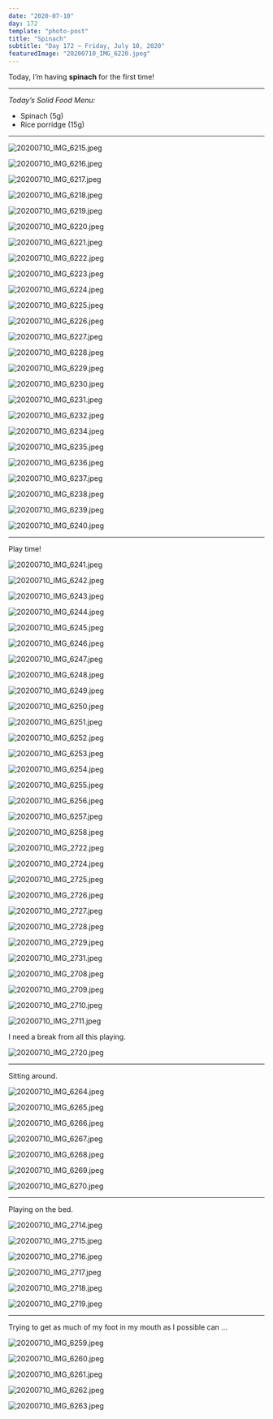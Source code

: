 ```yaml
---
date: "2020-07-10"
day: 172
template: "photo-post"
title: "Spinach"
subtitle: "Day 172 – Friday, July 10, 2020"
featuredImage: "20200710_IMG_6220.jpeg"
---
```


Today, I’m having **spinach** for the first time!

<hr />

_Today’s Solid Food Menu:_

- Spinach (5g)
- Rice porridge (15g)

<hr />

![20200710_IMG_6215.jpeg](20200710_IMG_6215.jpeg)

![20200710_IMG_6216.jpeg](20200710_IMG_6216.jpeg)

![20200710_IMG_6217.jpeg](20200710_IMG_6217.jpeg)

![20200710_IMG_6218.jpeg](20200710_IMG_6218.jpeg)

![20200710_IMG_6219.jpeg](20200710_IMG_6219.jpeg)

![20200710_IMG_6220.jpeg](20200710_IMG_6220.jpeg)

![20200710_IMG_6221.jpeg](20200710_IMG_6221.jpeg)

![20200710_IMG_6222.jpeg](20200710_IMG_6222.jpeg)

![20200710_IMG_6223.jpeg](20200710_IMG_6223.jpeg)

![20200710_IMG_6224.jpeg](20200710_IMG_6224.jpeg)

![20200710_IMG_6225.jpeg](20200710_IMG_6225.jpeg)

![20200710_IMG_6226.jpeg](20200710_IMG_6226.jpeg)

![20200710_IMG_6227.jpeg](20200710_IMG_6227.jpeg)

![20200710_IMG_6228.jpeg](20200710_IMG_6228.jpeg)

![20200710_IMG_6229.jpeg](20200710_IMG_6229.jpeg)

![20200710_IMG_6230.jpeg](20200710_IMG_6230.jpeg)

![20200710_IMG_6231.jpeg](20200710_IMG_6231.jpeg)

![20200710_IMG_6232.jpeg](20200710_IMG_6232.jpeg)

![20200710_IMG_6234.jpeg](20200710_IMG_6234.jpeg)

![20200710_IMG_6235.jpeg](20200710_IMG_6235.jpeg)

![20200710_IMG_6236.jpeg](20200710_IMG_6236.jpeg)

![20200710_IMG_6237.jpeg](20200710_IMG_6237.jpeg)

![20200710_IMG_6238.jpeg](20200710_IMG_6238.jpeg)

![20200710_IMG_6239.jpeg](20200710_IMG_6239.jpeg)

![20200710_IMG_6240.jpeg](20200710_IMG_6240.jpeg)

<hr />

Play time!

![20200710_IMG_6241.jpeg](20200710_IMG_6241.jpeg)

![20200710_IMG_6242.jpeg](20200710_IMG_6242.jpeg)

![20200710_IMG_6243.jpeg](20200710_IMG_6243.jpeg)

![20200710_IMG_6244.jpeg](20200710_IMG_6244.jpeg)

![20200710_IMG_6245.jpeg](20200710_IMG_6245.jpeg)

![20200710_IMG_6246.jpeg](20200710_IMG_6246.jpeg)

![20200710_IMG_6247.jpeg](20200710_IMG_6247.jpeg)

![20200710_IMG_6248.jpeg](20200710_IMG_6248.jpeg)

![20200710_IMG_6249.jpeg](20200710_IMG_6249.jpeg)

![20200710_IMG_6250.jpeg](20200710_IMG_6250.jpeg)

![20200710_IMG_6251.jpeg](20200710_IMG_6251.jpeg)

![20200710_IMG_6252.jpeg](20200710_IMG_6252.jpeg)

![20200710_IMG_6253.jpeg](20200710_IMG_6253.jpeg)

![20200710_IMG_6254.jpeg](20200710_IMG_6254.jpeg)

![20200710_IMG_6255.jpeg](20200710_IMG_6255.jpeg)

![20200710_IMG_6256.jpeg](20200710_IMG_6256.jpeg)

![20200710_IMG_6257.jpeg](20200710_IMG_6257.jpeg)

![20200710_IMG_6258.jpeg](20200710_IMG_6258.jpeg)

![20200710_IMG_2722.jpeg](20200710_IMG_2722.jpeg)

![20200710_IMG_2724.jpeg](20200710_IMG_2724.jpeg)

![20200710_IMG_2725.jpeg](20200710_IMG_2725.jpeg)

![20200710_IMG_2726.jpeg](20200710_IMG_2726.jpeg)

![20200710_IMG_2727.jpeg](20200710_IMG_2727.jpeg)

![20200710_IMG_2728.jpeg](20200710_IMG_2728.jpeg)

![20200710_IMG_2729.jpeg](20200710_IMG_2729.jpeg)

![20200710_IMG_2731.jpeg](20200710_IMG_2731.jpeg)

![20200710_IMG_2708.jpeg](20200710_IMG_2708.jpeg)

![20200710_IMG_2709.jpeg](20200710_IMG_2709.jpeg)

![20200710_IMG_2710.jpeg](20200710_IMG_2710.jpeg)

![20200710_IMG_2711.jpeg](20200710_IMG_2711.jpeg)

I need a break from all this playing.

![20200710_IMG_2720.jpeg](20200710_IMG_2720.jpeg)

<hr />

Sitting around.

![20200710_IMG_6264.jpeg](20200710_IMG_6264.jpeg)

![20200710_IMG_6265.jpeg](20200710_IMG_6265.jpeg)

![20200710_IMG_6266.jpeg](20200710_IMG_6266.jpeg)

![20200710_IMG_6267.jpeg](20200710_IMG_6267.jpeg)

![20200710_IMG_6268.jpeg](20200710_IMG_6268.jpeg)

![20200710_IMG_6269.jpeg](20200710_IMG_6269.jpeg)

![20200710_IMG_6270.jpeg](20200710_IMG_6270.jpeg)

<hr />

Playing on the bed.

![20200710_IMG_2714.jpeg](20200710_IMG_2714.jpeg)

![20200710_IMG_2715.jpeg](20200710_IMG_2715.jpeg)

![20200710_IMG_2716.jpeg](20200710_IMG_2716.jpeg)

![20200710_IMG_2717.jpeg](20200710_IMG_2717.jpeg)

![20200710_IMG_2718.jpeg](20200710_IMG_2718.jpeg)

![20200710_IMG_2719.jpeg](20200710_IMG_2719.jpeg)

<hr />

Trying to get as much of my foot in my mouth as I possible can …

![20200710_IMG_6259.jpeg](20200710_IMG_6259.jpeg)

![20200710_IMG_6260.jpeg](20200710_IMG_6260.jpeg)

![20200710_IMG_6261.jpeg](20200710_IMG_6261.jpeg)

![20200710_IMG_6262.jpeg](20200710_IMG_6262.jpeg)

![20200710_IMG_6263.jpeg](20200710_IMG_6263.jpeg)
